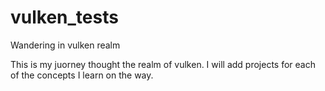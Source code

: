 # vulken_tests
Wandering in vulken realm

This is my juorney thought the realm of vulken. I will add projects for each of the concepts I learn on the way.
